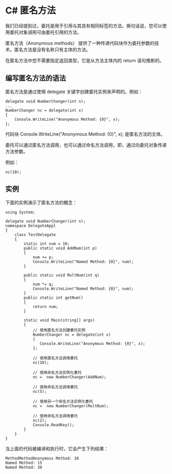 # C# 匿名方法

我们已经提到过，委托是用于引用与其具有相同标签的方法。换句话说，您可以使用委托对象调用可由委托引用的方法。

匿名方法（Anonymous methods） 提供了一种传递代码块作为委托参数的技术。匿名方法是没有名称只有主体的方法。

在匿名方法中您不需要指定返回类型，它是从方法主体内的 return 语句推断的。

## 编写匿名方法的语法

匿名方法是通过使用 delegate 关键字创建委托实例来声明的。例如：

```CSharp
delegate void NumberChanger(int n);
...
NumberChanger nc = delegate(int x)
{
    Console.WriteLine("Anonymous Method: {0}", x);
};
```

代码块 Console.WriteLine("Anonymous Method: {0}", x); 是匿名方法的主体。

委托可以通过匿名方法调用，也可以通过命名方法调用，即，通过向委托对象传递方法参数。

例如：

`nc(10);`

## 实例

下面的实例演示了匿名方法的概念：

```CSharp
using System;

delegate void NumberChanger(int n);
namespace DelegateAppl
{
    class TestDelegate
    {
        static int num = 10;
        public static void AddNum(int p)
        {
            num += p;
            Console.WriteLine("Named Method: {0}", num);
        }

        public static void MultNum(int q)
        {
            num *= q;
            Console.WriteLine("Named Method: {0}", num);
        }
        public static int getNum()
        {
            return num;
        }

        static void Main(string[] args)
        {
            // 使用匿名方法创建委托实例
            NumberChanger nc = delegate(int x)
            {
               Console.WriteLine("Anonymous Method: {0}", x);
            };
            
            // 使用匿名方法调用委托
            nc(10);

            // 使用命名方法实例化委托
            nc =  new NumberChanger(AddNum);
            
            // 使用命名方法调用委托
            nc(5);

            // 使用另一个命名方法实例化委托
            nc =  new NumberChanger(MultNum);
            
            // 使用命名方法调用委托
            nc(2);
            Console.ReadKey();
        }
    }
}
```

当上面的代码被编译和执行时，它会产生下列结果：

```
MethodMethodAnonymous Method: 10
Named Method: 15
Named Method: 30
```